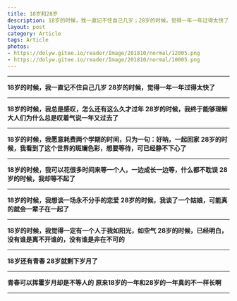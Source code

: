 ```yaml
---
title: 18岁和28岁
description: 18岁的时候，我一直记不住自己几岁；28岁的时候，觉得一年一年过得太快了.....
layout: post
category: Article
tags: Article
photos: 
- https://dolyw.gitee.io/reader/Image/201810/normal/12005.png
- https://dolyw.gitee.io/reader/Image/201810/normal/10005.png
---
```


-----

**18岁的时候，我一直记不住自己几岁**
**28岁的时候，觉得一年一年过得太快了**

-----

**18岁的时候，我总是感叹，怎么还有这么久才过年**
**28岁的时候，我终于能够理解大人们为什么总是叹着气说一年又过去了**

-----

**18岁的时候，我愿意耗费两个学期的时间，只为一句：好呐，一起回家**
**28岁的时候，我看到了这个世界的斑斓色彩，想要等待，可已经静不下心了**

-----

**18岁的时候，我可以花很多时间来等一个人，一边成长一边等，什么都不耽误**
**28岁的时候，我却等不起了**

-----

**18岁的时候，我想谈一场永不分手的恋爱**
**28岁的时候，我谈了一个姑娘，可能真的就会一辈子在一起了**

-----

**18岁的时候，我觉得一定有一个人于我如阳光，如空气**
**28岁的时候，已经明白，没有谁是离不开谁的，没有谁是非在不可的**

-----

**18岁还有青春**
**28岁就剩下岁月了**

-----

**青春可以挥霍岁月却是不等人的**
**原来18岁的一年和28岁的一年真的不一样长啊**

-----